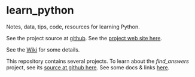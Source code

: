 # learn_python
Notes, data, tips, code, resources for learning Python.

See the project source at
[github](https://github.com/clp/learn_python).
See the
[project web site here](https://clp.github.io/learn_python).

See the
[Wiki](https://github.com/clp/learn_python/wiki)
for some details.

This repository contains several projects.
To learn about the
*find_answers*
project,
see its
[source at github here](https://github.com/clp/learn_python/tree/master/find_answers).
See some docs & links
[here](https://clp.github.io/learn_python/find_answers).

